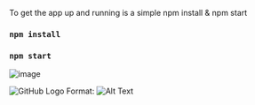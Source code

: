 To get the app up and running is a simple npm install & npm start

### `npm install`

### `npm start`

![image](https://user-images.githubusercontent.com/29101825/118185961-0da33c00-b435-11eb-9616-afc7bb68c08d.png)

![GitHub Logo](C:\Users\K\Pictures\Screenshots\Screenshot(114).png)
Format: ![Alt Text](url)
